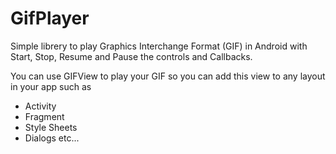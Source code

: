 # GifPlayer
Simple librery to play Graphics Interchange Format (GIF) in Android with Start, Stop, Resume and Pause the controls and Callbacks.

You can use GIFView to play your GIF so you can add this view to any layout in your app such as 
* Activity
* Fragment
* Style Sheets
* Dialogs
etc...




